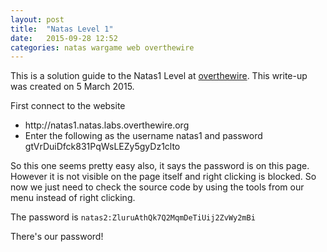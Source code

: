 ```yaml
---
layout: post
title:  "Natas Level 1"
date:   2015-09-28 12:52
categories: natas wargame web overthewire
---
```

This is a solution guide to the Natas1 Level at <a href="http://natas1.natas.labs.overthewire.org">overthewire</a>. This write-up was created on 5 March 2015.

First connect to the website
<ul><li>http://natas1.natas.labs.overthewire.org</li>
<li>Enter the following as the username natas1 and password gtVrDuiDfck831PqWsLEZy5gyDz1clto</li></ul>

So this one seems pretty easy also, it says the password is on this page. However it is not visible on the page itself and right clicking is blocked. So now we just need to check the source code by using the tools from our menu instead of right clicking.

The password is <code>natas2:ZluruAthQk7Q2MqmDeTiUij2ZvWy2mBi</code>

There's our password!